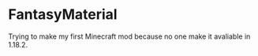 # FantasyMaterial
Trying to make my first Minecraft mod because no one make it avaliable in 1.18.2.
